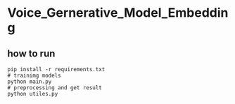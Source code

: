 # Voice_Gernerative_Model_Embedding

## how to run
```
pip install -r requirements.txt
# trainimg models
python main.py
# preprocessing and get result
python utiles.py

```
